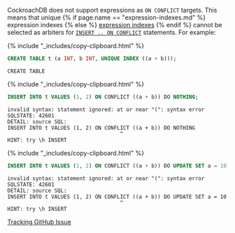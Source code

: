 CockroachDB does not support expressions as `ON CONFLICT` targets. This means that unique {% if page.name == "expression-indexes.md" %} expression indexes {% else %} [expression indexes](expression-indexes.html) {% endif %} cannot be selected as arbiters for [`INSERT .. ON CONFLICT`](insert.html#on-conflict-clause) statements. For example:

{% include "_includes/copy-clipboard.html" %}
~~~ sql
CREATE TABLE t (a INT, b INT, UNIQUE INDEX ((a + b)));
~~~

~~~
CREATE TABLE
~~~

{% include "_includes/copy-clipboard.html" %}
~~~ sql
INSERT INTO t VALUES (1, 2) ON CONFLICT ((a + b)) DO NOTHING;
~~~

~~~
invalid syntax: statement ignored: at or near "(": syntax error
SQLSTATE: 42601
DETAIL: source SQL:
INSERT INTO t VALUES (1, 2) ON CONFLICT ((a + b)) DO NOTHING
                                    ^
HINT: try \h INSERT
~~~

{% include "_includes/copy-clipboard.html" %}
~~~ sql
INSERT INTO t VALUES (1, 2) ON CONFLICT ((a + b)) DO UPDATE SET a = 10;
~~~

~~~
invalid syntax: statement ignored: at or near "(": syntax error
SQLSTATE: 42601
DETAIL: source SQL:
INSERT INTO t VALUES (1, 2) ON CONFLICT ((a + b)) DO UPDATE SET a = 10
                                    ^
HINT: try \h INSERT
~~~

[Tracking GitHub Issue](https://github.com/cockroachdb/cockroach/issues/67893)
